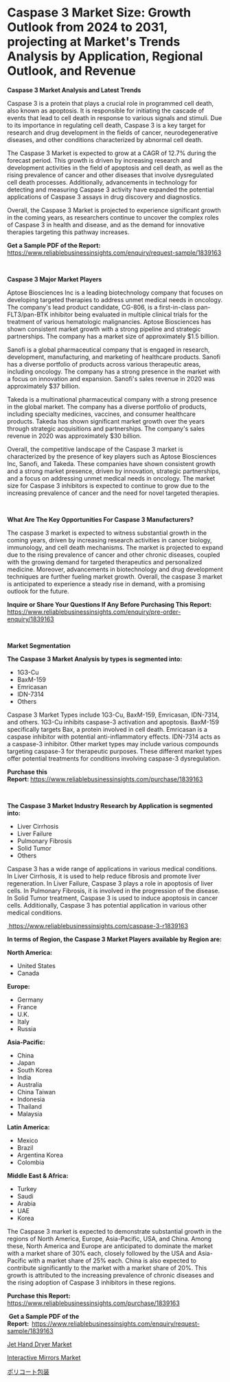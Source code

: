 <p><h1>Caspase 3 Market Size: Growth Outlook from 2024 to 2031, projecting at Market's Trends Analysis by Application, Regional Outlook, and Revenue</h1></p><p><strong>Caspase 3 Market Analysis and Latest Trends</strong></p>
<p><p>Caspase 3 is a protein that plays a crucial role in programmed cell death, also known as apoptosis. It is responsible for initiating the cascade of events that lead to cell death in response to various signals and stimuli. Due to its importance in regulating cell death, Caspase 3 is a key target for research and drug development in the fields of cancer, neurodegenerative diseases, and other conditions characterized by abnormal cell death.</p><p>The Caspase 3 Market is expected to grow at a CAGR of 12.7% during the forecast period. This growth is driven by increasing research and development activities in the field of apoptosis and cell death, as well as the rising prevalence of cancer and other diseases that involve dysregulated cell death processes. Additionally, advancements in technology for detecting and measuring Caspase 3 activity have expanded the potential applications of Caspase 3 assays in drug discovery and diagnostics.</p><p>Overall, the Caspase 3 Market is projected to experience significant growth in the coming years, as researchers continue to uncover the complex roles of Caspase 3 in health and disease, and as the demand for innovative therapies targeting this pathway increases.</p></p>
<p><strong>Get a Sample PDF of the Report:&nbsp;</strong> <a href="https://www.reliablebusinessinsights.com/enquiry/request-sample/1839163">https://www.reliablebusinessinsights.com/enquiry/request-sample/1839163</a></p>
<p>&nbsp;</p>
<p><strong>Caspase 3 Major Market Players</strong></p>
<p><p>Aptose Biosciences Inc is a leading biotechnology company that focuses on developing targeted therapies to address unmet medical needs in oncology. The company's lead product candidate, CG-806, is a first-in-class pan-FLT3/pan-BTK inhibitor being evaluated in multiple clinical trials for the treatment of various hematologic malignancies. Aptose Biosciences has shown consistent market growth with a strong pipeline and strategic partnerships. The company has a market size of approximately $1.5 billion.</p><p>Sanofi is a global pharmaceutical company that is engaged in research, development, manufacturing, and marketing of healthcare products. Sanofi has a diverse portfolio of products across various therapeutic areas, including oncology. The company has a strong presence in the market with a focus on innovation and expansion. Sanofi's sales revenue in 2020 was approximately $37 billion.</p><p>Takeda is a multinational pharmaceutical company with a strong presence in the global market. The company has a diverse portfolio of products, including specialty medicines, vaccines, and consumer healthcare products. Takeda has shown significant market growth over the years through strategic acquisitions and partnerships. The company's sales revenue in 2020 was approximately $30 billion.</p><p>Overall, the competitive landscape of the Caspase 3 market is characterized by the presence of key players such as Aptose Biosciences Inc, Sanofi, and Takeda. These companies have shown consistent growth and a strong market presence, driven by innovation, strategic partnerships, and a focus on addressing unmet medical needs in oncology. The market size for Caspase 3 inhibitors is expected to continue to grow due to the increasing prevalence of cancer and the need for novel targeted therapies.</p></p>
<p>&nbsp;</p>
<p><strong>What Are The Key Opportunities For Caspase 3 Manufacturers?</strong></p>
<p><p>The caspase 3 market is expected to witness substantial growth in the coming years, driven by increasing research activities in cancer biology, immunology, and cell death mechanisms. The market is projected to expand due to the rising prevalence of cancer and other chronic diseases, coupled with the growing demand for targeted therapeutics and personalized medicine. Moreover, advancements in biotechnology and drug development techniques are further fueling market growth. Overall, the caspase 3 market is anticipated to experience a steady rise in demand, with a promising outlook for the future.</p></p>
<p><strong>Inquire or Share Your Questions If Any Before Purchasing This Report:</strong> <a href="https://www.reliablebusinessinsights.com/enquiry/pre-order-enquiry/1839163">https://www.reliablebusinessinsights.com/enquiry/pre-order-enquiry/1839163</a></p>
<p>&nbsp;</p>
<p><strong>Market Segmentation</strong></p>
<p><strong>The Caspase 3 Market Analysis by types is segmented into:</strong></p>
<p><ul><li>1G3-Cu</li><li>BaxM-159</li><li>Emricasan</li><li>IDN-7314</li><li>Others</li></ul></p>
<p><p>Caspase 3 Market Types include 1G3-Cu, BaxM-159, Emricasan, IDN-7314, and others. 1G3-Cu inhibits caspase-3 activation and apoptosis. BaxM-159 specifically targets Bax, a protein involved in cell death. Emricasan is a caspase inhibitor with potential anti-inflammatory effects. IDN-7314 acts as a caspase-3 inhibitor. Other market types may include various compounds targeting caspase-3 for therapeutic purposes. These different market types offer potential treatments for conditions involving caspase-3 dysregulation.</p></p>
<p><strong>Purchase this Report:&nbsp;</strong><a href="https://www.reliablebusinessinsights.com/purchase/1839163">https://www.reliablebusinessinsights.com/purchase/1839163</a></p>
<p>&nbsp;</p>
<p><strong>The Caspase 3 Market Industry Research by Application is segmented into:</strong></p>
<p><ul><li>Liver Cirrhosis</li><li>Liver Failure</li><li>Pulmonary Fibrosis</li><li>Solid Tumor</li><li>Others</li></ul></p>
<p><p>Caspase 3 has a wide range of applications in various medical conditions. In Liver Cirrhosis, it is used to help reduce fibrosis and promote liver regeneration. In Liver Failure, Caspase 3 plays a role in apoptosis of liver cells. In Pulmonary Fibrosis, it is involved in the progression of the disease. In Solid Tumor treatment, Caspase 3 is used to induce apoptosis in cancer cells. Additionally, Caspase 3 has potential application in various other medical conditions.</p></p>
<p><a href="https://www.reliablebusinessinsights.com/caspase-3-r1839163">&nbsp;https://www.reliablebusinessinsights.com/caspase-3-r1839163</a></p>
<p><strong>In terms of Region, the Caspase 3 Market Players available by Region are:</strong></p>
<p>
    <p> <strong> North America: </strong>
        <ul>
            <li>United States</li>
            <li>Canada</li>
        </ul>
        </p> 
    <p> <strong> Europe: </strong>
        <ul>
            <li>Germany</li>
            <li>France</li>
            <li>U.K.</li>
            <li>Italy</li>
            <li>Russia</li>
        </ul>
        </p> 
    <p> <strong> Asia-Pacific: </strong>
        <ul>
            <li>China</li>
            <li>Japan</li>
            <li>South Korea</li>
            <li>India</li>
            <li>Australia</li>
            <li>China Taiwan</li>
            <li>Indonesia</li>
            <li>Thailand</li>
            <li>Malaysia</li>
        </ul>
        </p> 
    <p> <strong> Latin America: </strong>
        <ul>
            <li>Mexico</li>
            <li>Brazil</li>
            <li>Argentina Korea</li>
            <li>Colombia</li>
        </ul>
        </p> 
    <p> <strong> Middle East & Africa: </strong>
        <ul>
            <li>Turkey</li>
            <li>Saudi</li>
            <li>Arabia</li>
            <li>UAE</li>
            <li>Korea</li>
        </ul>
    </p>
    </p>
<p><p>The Caspase 3 market is expected to demonstrate substantial growth in the regions of North America, Europe, Asia-Pacific, USA, and China. Among these, North America and Europe are anticipated to dominate the market with a market share of 30% each, closely followed by the USA and Asia-Pacific with a market share of 25% each. China is also expected to contribute significantly to the market with a market share of 20%. This growth is attributed to the increasing prevalence of chronic diseases and the rising adoption of Caspase 3 inhibitors in these regions.</p></p>
<p><strong>Purchase this Report: </strong><a href="https://www.reliablebusinessinsights.com/purchase/1839163">https://www.reliablebusinessinsights.com/purchase/1839163</a></p>
<p>&nbsp;<strong>Get a Sample PDF of the Report:&nbsp;&nbsp;</strong><a href="https://www.reliablebusinessinsights.com/enquiry/request-sample/1839163">https://www.reliablebusinessinsights.com/enquiry/request-sample/1839163</a></p>
<p><strong></strong></p>
<p><p><a href="https://github.com/amapolalg/Market-Research-Report-List-1/blob/main/jet-hand-dryer-market.md">Jet Hand Dryer Market</a></p><p><a href="https://github.com/LibbySpencer2018/Market-Research-Report-List-1/blob/main/interactive-mirrors-market.md">Interactive Mirrors Market</a></p><p><a href="https://github.com/FredaJerde/Market-Research-Report-List-1/blob/main/1346161178285.md">ポリコート包装</a></p></p>